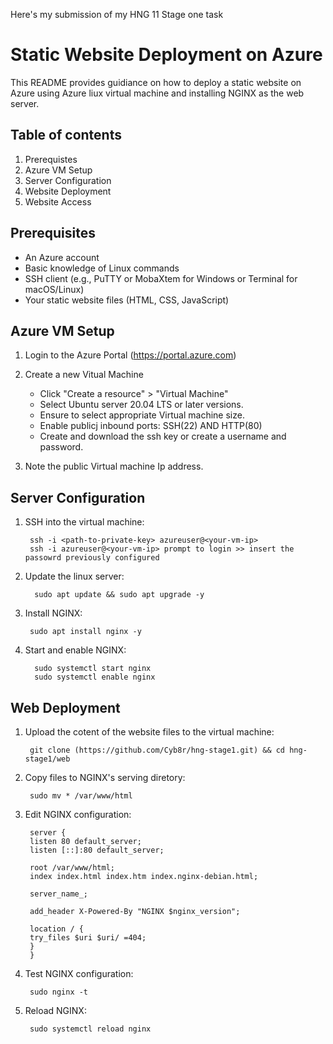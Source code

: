 Here's my submission of my HNG 11 Stage one task

# Static Website Deployment on Azure

This README provides guidiance on how to deploy a static website on Azure using Azure liux virtual machine and installing NGINX as the web server.

## Table of contents

1. Prerequistes
2. Azure VM Setup
3. Server Configuration
4. Website Deployment
5. Website Access

## Prerequisites

- An Azure account
- Basic knowledge of Linux commands
- SSH client (e.g., PuTTY or MobaXtem for Windows or Terminal for macOS/Linux)
- Your static website files (HTML, CSS, JavaScript)

## Azure VM Setup

1. Login to the Azure Portal (https://portal.azure.com)
2. Create a new Vitual Machine
    - Click "Create a resource" > "Virtual Machine"
    - Select Ubuntu server 20.04 LTS or later versions.
    - Ensure to select appropriate Virtual machine size.
    - Enable publicj inbound ports: SSH(22) AND HTTP(80)
    - Create and download the ssh key or create a username and password.

3. Note the public Virtual machine Ip address.

## Server Configuration

1. SSH into the virtual machine:

        ssh -i <path-to-private-key> azureuser@<your-vm-ip>
        ssh -i azureuser@<your-vm-ip> prompt to login >> insert the passowrd previously configured

2. Update the linux server:

         sudo apt update && sudo apt upgrade -y

3. Install NGINX:

        sudo apt install nginx -y

4. Start and enable NGINX:

         sudo systemctl start nginx
         sudo systemctl enable nginx

## Web Deployment

1. Upload the cotent of the website files to the virtual machine:

        git clone (https://github.com/Cyb8r/hng-stage1.git) && cd hng-stage1/web

2. Copy files to NGINX's serving diretory:

        sudo mv * /var/www/html

3. Edit NGINX configuration:

        server {
        listen 80 default_server;
        listen [::]:80 default_server;

        root /var/www/html;
        index index.html index.htm index.nginx-debian.html;

        server_name_;

        add_header X-Powered-By "NGINX $nginx_version";

        location / {
        try_files $uri $uri/ =404;
        }
        }

4. Test NGINX configuration:

        sudo nginx -t

5. Reload NGINX:

        sudo systemctl reload nginx
